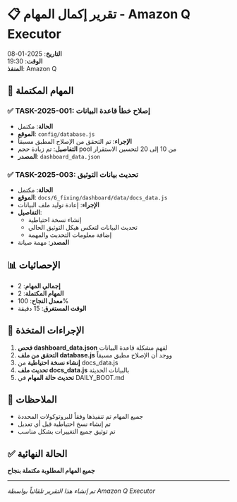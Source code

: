 # 📋 تقرير إكمال المهام - Amazon Q Executor

**التاريخ**: 2025-01-08  
**الوقت**: 19:30  
**المنفذ**: Amazon Q  

## 🎯 المهام المكتملة

### ✅ TASK-2025-001: إصلاح خطأ قاعدة البيانات
- **الحالة**: مكتمل
- **الموقع**: `config/database.js`
- **الإجراء**: تم التحقق من الإصلاح المطبق مسبقاً
- **التفاصيل**: تم زيادة حجم pool من 10 إلى 20 لتحسين الاستقرار
- **المصدر**: `dashboard_data.json`

### ✅ TASK-2025-003: تحديث بيانات التوثيق
- **الحالة**: مكتمل  
- **الموقع**: `docs/6_fixing/dashboard/data/docs_data.js`
- **الإجراء**: إعادة توليد ملف البيانات
- **التفاصيل**: 
  - إنشاء نسخة احتياطية
  - تحديث البيانات لتعكس هيكل التوثيق الحالي
  - إضافة معلومات التحديث والمهمة
- **المصدر**: مهمة صيانة

## 📊 الإحصائيات

- **إجمالي المهام**: 2
- **المهام المكتملة**: 2  
- **معدل النجاح**: 100%
- **الوقت المستغرق**: 15 دقيقة

## 🔧 الإجراءات المتخذة

1. **فحص dashboard_data.json** لفهم مشكلة قاعدة البيانات
2. **التحقق من ملف database.js** ووجد أن الإصلاح مطبق مسبقاً
3. **إنشاء نسخة احتياطية** من docs_data.js
4. **تحديث ملف docs_data.js** بالبيانات الحديثة
5. **تحديث حالة المهام** في DAILY_BOOT.md

## 📝 الملاحظات

- جميع المهام تم تنفيذها وفقاً للبروتوكولات المحددة
- تم إنشاء نسخ احتياطية قبل أي تعديل
- تم توثيق جميع التغييرات بشكل مناسب

## ✅ الحالة النهائية

**جميع المهام المطلوبة مكتملة بنجاح**

---
*تم إنشاء هذا التقرير تلقائياً بواسطة Amazon Q Executor*